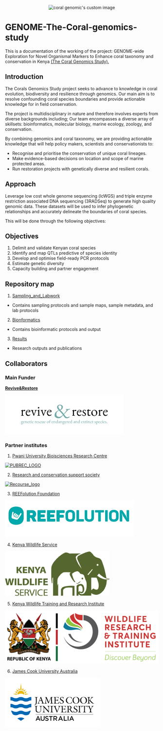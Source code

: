 

  <p align="center">
    <img src="https://coralgenomics.recourse.co.ke/wp-content/uploads/2025/10/coral_genomics_logo_edited-2-300x300.png" alt="coral genomic's custom image"/>
  </p>

# GENOME-The-Coral-genomics-study
This is a documentation of the working of the project: GENOME-wide Exploration for Novel Organismal Markers to Enhance coral taxonomy and conservation in Kenya [(The Coral Genomics Study).](https://coralgenomics.recourse.co.ke/)

## Introduction #
The Corals Genomics Study project seeks to advance to knowledge in coral evolution, biodiversity and resilience through genomics. Our main aim is to resolve confounding coral species boundaries and provide actionable knowledge for in field conservation.

The project is multidisciplinary in nature and therefore involves experts from diverse backgrounds including;
Our team encompasses a diverse array of skillsets: bioinformatics, molecular biology, marine ecology, zoology, and conservation.

By combining genomics and coral taxonomy, we are providing actionable knowledge that will help policy makers, scientists and conservationists to:

* Recognise and prioritise the conservation of unique coral lineages.
* Make evidence-based decisions on location and scope of marine protected areas.
* Run restoration projects with genetically diverse and resilient corals.

## Approach
Leverage low cost whole genome sequencing (lcWGS) and triple enzyme restriction associated DNA sequencing (3RADSeq) to generate high quality genomic data. These datasets will be used to infer phylogenetic relationships and accurately delineate the boundaries of coral species.

This will be done through the following objectives:

## Objectives
1. Delimit and validate Kenyan coral species
2. Identify and map QTLs predictive of species identity
3. Develop and optimise field-ready PCR protocols
4. Estimate genetic diversity
5. Capacity building and partner engagement

## Repository map
1. [Sampling_and_Labwork](https://coralgenomics.recourse.co.ke/)

 - Contains sampling protocols and sample maps, sample metadata, and lab protocols
2. [Bionformatics](https://coralgenomics.recourse.co.ke/)

  - Contains bioinformatic protocols and output
3. [Results](https://coralgenomics.recourse.co.ke/)

  - Research outputs and publications

## Collaborators
### Main Funder

**[Revive&Restore](https://reviverestore.org/)**

[![Revive and restore](https://github.com/Research-Conservation-Support-Society/GENOME-The-Coral-genomics-study/blob/main/assets/images/reviveandrestore_logo.png)](https://reviverestore.org/)

### Partner institutes
1. [Pwani University Bioisciences Research Centre](http://pubrec.pu.ac.ke/)

[![PUBREC_LOGO](https://coralgenomics.recourse.co.ke/wp-content/uploads/2025/09/PUBREC_LOGO-removebg-preview.png)](http://pubrec.pu.ac.ke/)

2. [Research and conservation support society](https://www.recourse.co.ke/)

[![Recourse_logo](https://www.recourse.co.ke/wp-content/uploads/2025/04/Screenshot-2025-04-19-at-13.19.09.webp)](https://www.recourse.co.ke/)

3. [REEFolution Foundation](https://reefolution.org/)

[![reefolution_LOGO](https://github.com/Research-Conservation-Support-Society/GENOME-The-Coral-genomics-study/blob/main/assets/images/reefolution_logo.png)](https://reefolution.org/)

4. [Kenya Wildlife Service](https://www.kws.go.ke/)

[![kws_LOGO](https://github.com/Research-Conservation-Support-Society/GENOME-The-Coral-genomics-study/blob/main/assets/images/kws_logo.png)](https://www.kws.go.ke/)

5. [Kenya Wildlife Training and Research Institute](https://wrti.go.ke/)

[![writi_LOGO](https://github.com/Research-Conservation-Support-Society/GENOME-The-Coral-genomics-study/blob/main/assets/images/WIRTI-Logo-web.png)](https://wrti.go.ke/)

6. [James Cook University Australia](https://www.jcu.edu.au/)

[![Jamescook_logo](https://github.com/Research-Conservation-Support-Society/GENOME-The-Coral-genomics-study/blob/main/assets/images/jcu_logo.png)](https://www.jcu.edu.au/)
